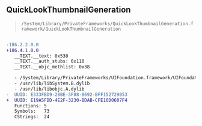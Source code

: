 ## QuickLookThumbnailGeneration

> `/System/Library/PrivateFrameworks/QuickLookThumbnailGeneration.framework/QuickLookThumbnailGeneration`

```diff

-186.2.2.0.0
+186.4.1.0.0
   __TEXT.__text: 0x530
   __TEXT.__auth_stubs: 0x110
   __TEXT.__objc_methlist: 0x38

   - /System/Library/PrivateFrameworks/UIFoundation.framework/UIFoundation
   - /usr/lib/libSystem.B.dylib
   - /usr/lib/libobjc.A.dylib
-  UUID: E333FBD9-28BE-3F88-8692-BFF152729053
+  UUID: E19A5FDD-4E2F-3230-BDAB-CFE10D0607F4
   Functions: 5
   Symbols:   73
   CStrings:  24

```
